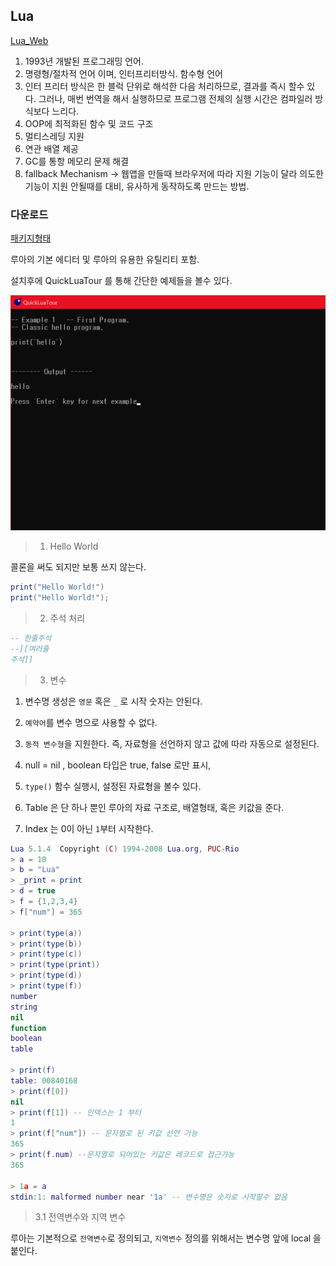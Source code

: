 ## Lua

[Lua_Web](http://www.lua.org)

1. 1993년 개발된 프로그래밍 언어.
2. 명령형/절차적 언어 이며, 인터프리터방식. 함수형 언어
3. 인터 프리터 방식은 한 블럭 단위로 해석한 다음 처리하므로, 결과를 즉시 할수 있다.
   그러나, 매번 번역을 해서 실행하므로 프로그램 전체의 실행 시간은 컴파일러 방식보다 느리다.
4. OOP에 최적화된 함수 및 코드 구조
5. 멀티스레딩 지원
6. 연관 배열 제공
7. GC를 통항 메모리 문제 해결
8. fallback Mechanism 
-> 웹앱을 만들때 브라우저에 따라 지원 기능이 달라 의도한 기능이 지원 안될때를 대비, 유사하게 동작하도록 만드는 방법.


### 다운로드

[패키지형태](https://code.google.com/archive/p/luaforwindows/downloads)

루아의 기본 에디터 및 루아의 유용한 유틸리티 포함.

설치후에 QuickLuaTour 를 통해 간단한 예제들을 볼수 있다.

![](../img/2019-03-19-19-24-19.png)


> 1. Hello World

콜론을 써도 되지만 보통 쓰지 않는다.

```lua
print("Hello World!")
print("Hello World!");
```

> 2. 주석 처리

```lua
-- 한줄주석
--[[여러줄
주석]]
```

> 3. 변수

1. 변수명 생성은 `영문` 혹은 `_` 로 시작 숫자는 안된다.

2. `예약어`를 변수 명으로 사용할 수 없다.

3. `동적 변수형`을 지원한다. 즉, 자료형을 선언하지 않고 값에 따라 자동으로 설정된다.

4. null = nil , boolean 타입은 true, false 로만 표시, 

5. `type()` 함수 실행시, 설정된 자료형을 볼수 있다.

6. Table 은 단 하나 뿐인 루아의 자료 구조로, 배열형태, 혹은 키값을 준다.

6. Index 는 0이 아닌 `1`부터 시작한다.
 
```lua
Lua 5.1.4  Copyright (C) 1994-2008 Lua.org, PUC-Rio
> a = 10
> b = "Lua"
> _print = print
> d = true
> f = {1,2,3,4}
> f["num"] = 365

> print(type(a))
> print(type(b))
> print(type(c))
> print(type(print))
> print(type(d))
> print(type(f))
number
string
nil
function
boolean
table

> print(f)
table: 00840168
> print(f[0])
nil
> print(f[1]) -- 인덱스는 1 부터
1
> print(f["num"]) -- 문자열로 된 키값 선언 가능
365
> print(f.num) --문자열로 되어있는 키값은 레코드로 접근가능
365

> 1a = a
stdin:1: malformed number near '1a' -- 변수명은 숫자로 시작할수 없음
```

> 3.1 전역변수와 지역 변수

루아는 기본적으로 `전역변수`로 정의되고, `지역변수` 정의를 위해서는 변수명 앞에 local 을 붙인다.